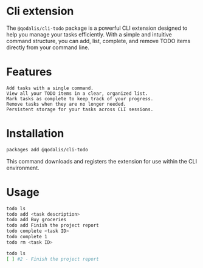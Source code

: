 # Cli extension

The `@qodalis/cli-todo` package is a powerful CLI extension designed to help you manage your tasks efficiently. With a simple and intuitive command structure, you can add, list, complete, and remove TODO items directly from your command line.

# Features

    Add tasks with a single command.
    View all your TODO items in a clear, organized list.
    Mark tasks as complete to keep track of your progress.
    Remove tasks when they are no longer needed.
    Persistent storage for your tasks across CLI sessions.

# Installation

```bash
packages add @qodalis/cli-todo
```

This command downloads and registers the extension for use within the CLI environment.

# Usage

```bash
todo ls
todo add <task description>
todo add Buy groceries
todo add Finish the project report
todo complete <task ID>
todo complete 1
todo rm <task ID>

todo ls
[ ] #2 - Finish the project report
```
